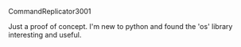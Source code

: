 CommandReplicator3001

Just a proof of concept. I'm new to python and found the 'os' library interesting and useful. 